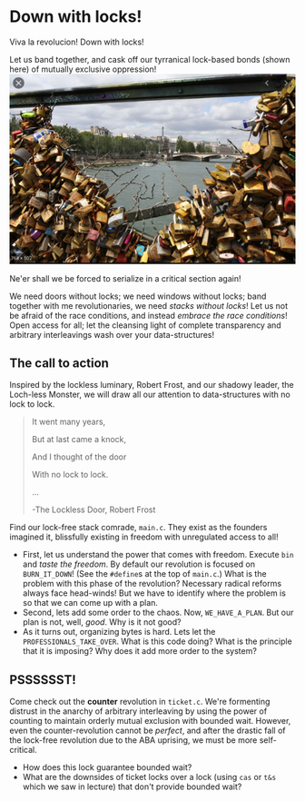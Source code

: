# Down with locks!

Viva la revolucion!
Down with locks!

Let us band together, and cask off our tyrranical lock-based bonds (shown here) of mutually exclusive oppression!
![](lock_tyrrany.png)

Ne'er shall we be forced to serialize in a critical section again!

We need doors without locks;
we need windows without locks;
band together with me revolutionaries, we need *stacks without locks*!
Let us not be afraid of the race conditions, and instead *embrace the race conditions*!
Open access for all; let the cleansing light of complete transparency and arbitrary interleavings wash over your data-structures!

## The call to action

Inspired by the lockless luminary, Robert Frost, and our shadowy leader, the Loch-less Monster, we will draw all our attention to data-structures with no lock to lock.

> It went many years,
>
> But at last came a knock,
>
> And I thought of the door
>
> With no lock to lock.
>
> ...
>
> -The Lockless Door, Robert Frost

Find our lock-free stack comrade, `main.c`.
They exist as the founders imagined it, blissfully existing in freedom with unregulated access to all!

- First, let us understand the power that comes with freedom.
	Execute `bin` and *taste the freedom*.
	By default our revolution is focused on `BURN_IT_DOWN`!
	(See the `#define`s at the top of `main.c`.)
	What is the problem with this phase of the revolution?
	Necessary radical reforms always face head-winds!
	But we have to identify where the problem is so that we can come up with a plan.
- Second, lets add some order to the chaos.
	Now, `WE_HAVE_A_PLAN`.
	But our plan is not, well, *good*.
	Why is it not good?
- As it turns out, organizing bytes is hard.
	Lets let the `PROFESSIONALS_TAKE_OVER`.
	What is this code doing?
	What is the principle that it is imposing?
	Why does it add more order to the system?

## PSSSSSST!

Come check out the **counter** revolution in `ticket.c`.
We're formenting distrust in the anarchy of arbitrary interleaving by using the power of counting to maintain orderly mutual exclusion with bounded wait.
However, even the counter-revolution cannot be *perfect*, and after the drastic fall of the lock-free revolution due to the ABA uprising, we must be more self-critical.

- How does this lock guarantee bounded wait?
- What are the downsides of ticket locks over a lock (using `cas` or `t&s` which we saw in lecture) that don't provide bounded wait?
